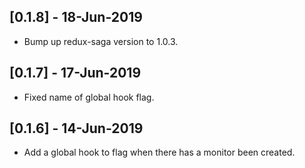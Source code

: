 ## [0.1.8] - 18-Jun-2019
* Bump up redux-saga version to 1.0.3.

## [0.1.7] - 17-Jun-2019
* Fixed name of global hook flag.

## [0.1.6] - 14-Jun-2019
* Add a global hook to flag when there has a monitor been created.
